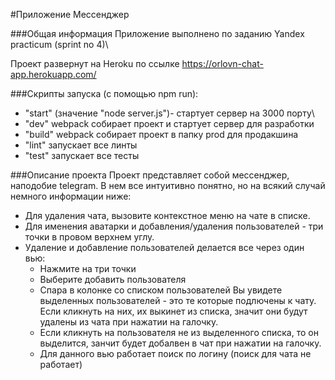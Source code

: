 #Приложение Мессенджер

###Общая информация
Приложение выполнено по заданию Yandex practicum (sprint no 4)\

Проект развернут на Heroku по ссылке https://orlovn-chat-app.herokuapp.com/


###Скрипты запуска (с помощью npm run):
 * "start" (значение "node server.js")- стартует сервер на 3000 порту\
 * "dev"   webpack cобирает проект и стартует сервер для разработки
 * "build" webpack собирает проект в папку prod для продакшина
 * "lint"  запускает все линты
 * "test"  запускает все тесты

###Описание проекта
Проект представляет собой мессенджер, наподобие telegram. В нем все интуитивно понятно, но на всякий случай немного информации ниже:
* Для удаления чата, вызовите контекстное меню на чате в списке.
* Для именения аватарки и добавления/удаления пользователей - три точки в провом верхнем углу.
* Удаление и добавление пользователей делается все через один вью:
    + Нажмите на три точки
    + Выберите добавить пользователя
    + Спара в колонке со списком пользователей Вы увидете выделенных пользователей - это те которые подлючены к чату. Если кликнуть на них, их выкинет из списка, значит они будут удалены из чата при нажатии на галочку.
    + Если кликнуть на пользователя не из выделенного списка, то он выделится, занчит будет добалвен в чат при нажатии на галочку.
    + Для данного вью работает поиск по логину (поиск для чата не работает)

